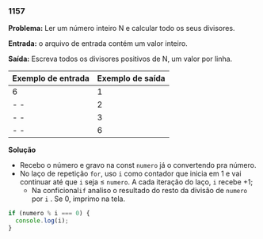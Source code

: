 ### 1157

**Problema:** Ler um número inteiro N e calcular todo os seus divisores.

**Entrada:** o arquivo de entrada contém um valor inteiro.

**Saída:** Escreva todos os divisores positivos de N, um valor por linha.

| Exemplo de entrada | Exemplo de saída |
| --- | --- |
| 6 | 1 |
| - - | 2 |
| - - | 3 |
| - - | 6 |

**Solução**

- Recebo o número e gravo na const `numero` já o convertendo pra número.
- No laço de repetição `for`,  uso `i` como contador que inicia em 1 e vai continuar até que `i` seja ≤ `numero`. A cada iteração do laço, `i` recebe +1;
    - Na conficional`if` analiso o resultado do resto da divisão de `numero` por `i` . Se 0, imprimo na tela.

```jsx
if (numero % i === 0) {
  console.log(i);
}
```